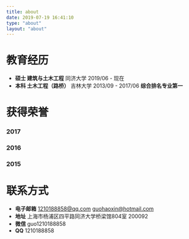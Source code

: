 ```yaml
---
title: about
date: 2019-07-19 16:41:10
type: "about"
layout: "about"
---
```



# 教育经历
* <b>硕士 建筑与土木工程</b>
同济大学
2019/06 - 现在
* <b>本科 土木工程（路桥）</b>
吉林大学
2013/09 - 2017/06
<b>综合排名专业第一</b>

# 获得荣誉
### 2017


### 2016


### 2015


# 联系方式
* <b>电子邮箱</b>
1210188858@qq.com
guohaoxin@hotmail.com
* <b>地址</b>
上海市杨浦区四平路同济大学桥梁馆804室 200092
* <b>微信</b>
guo1210188858
* <b>QQ</b>
1210188858